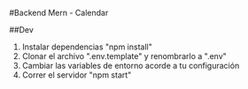 #Backend Mern - Calendar 

##Dev

1. Instalar dependencias "npm install"
2. Clonar el archivo ".env.template" y renombrarlo a ".env"
3. Cambiar las variables de entorno acorde a tu configuración
4. Correr el servidor "npm start"